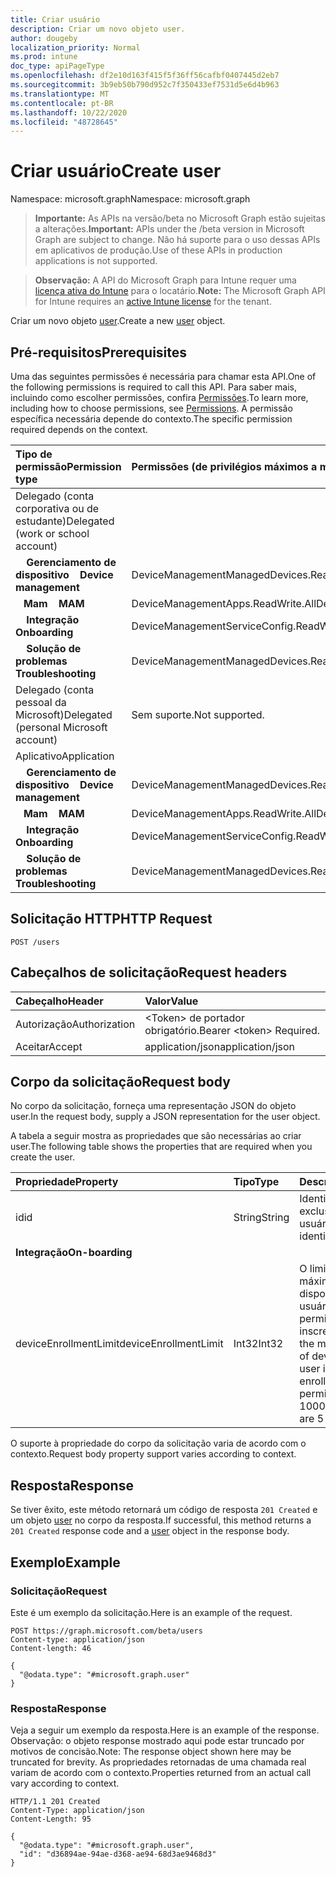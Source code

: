 ```yaml
---
title: Criar usuário
description: Criar um novo objeto user.
author: dougeby
localization_priority: Normal
ms.prod: intune
doc_type: apiPageType
ms.openlocfilehash: df2e10d163f415f5f36ff56cafbf0407445d2eb7
ms.sourcegitcommit: 3b9eb50b790d952c7f350433ef7531d5e6d4b963
ms.translationtype: MT
ms.contentlocale: pt-BR
ms.lasthandoff: 10/22/2020
ms.locfileid: "48728645"
---
```

# <a name="create-user"></a><span data-ttu-id="68284-103">Criar usuário</span><span class="sxs-lookup"><span data-stu-id="68284-103">Create user</span></span>

<span data-ttu-id="68284-104">Namespace: microsoft.graph</span><span class="sxs-lookup"><span data-stu-id="68284-104">Namespace: microsoft.graph</span></span>

> <span data-ttu-id="68284-105">**Importante:** As APIs na versão/beta no Microsoft Graph estão sujeitas a alterações.</span><span class="sxs-lookup"><span data-stu-id="68284-105">**Important:** APIs under the /beta version in Microsoft Graph are subject to change.</span></span> <span data-ttu-id="68284-106">Não há suporte para o uso dessas APIs em aplicativos de produção.</span><span class="sxs-lookup"><span data-stu-id="68284-106">Use of these APIs in production applications is not supported.</span></span>

> <span data-ttu-id="68284-107">**Observação:** A API do Microsoft Graph para Intune requer uma [licença ativa do Intune](https://go.microsoft.com/fwlink/?linkid=839381) para o locatário.</span><span class="sxs-lookup"><span data-stu-id="68284-107">**Note:** The Microsoft Graph API for Intune requires an [active Intune license](https://go.microsoft.com/fwlink/?linkid=839381) for the tenant.</span></span>

<span data-ttu-id="68284-108">Criar um novo objeto [user](../resources/intune-shared-user.md).</span><span class="sxs-lookup"><span data-stu-id="68284-108">Create a new [user](../resources/intune-shared-user.md) object.</span></span>

## <a name="prerequisites"></a><span data-ttu-id="68284-109">Pré-requisitos</span><span class="sxs-lookup"><span data-stu-id="68284-109">Prerequisites</span></span>

<span data-ttu-id="68284-110">Uma das seguintes permissões é necessária para chamar esta API.</span><span class="sxs-lookup"><span data-stu-id="68284-110">One of the following permissions is required to call this API.</span></span> <span data-ttu-id="68284-111">Para saber mais, incluindo como escolher permissões, confira [Permissões](/graph/permissions-reference).</span><span class="sxs-lookup"><span data-stu-id="68284-111">To learn more, including how to choose permissions, see [Permissions](/graph/permissions-reference).</span></span>  <span data-ttu-id="68284-112">A permissão específica necessária depende do contexto.</span><span class="sxs-lookup"><span data-stu-id="68284-112">The specific permission required depends on the context.</span></span>

|<span data-ttu-id="68284-113">Tipo de permissão</span><span class="sxs-lookup"><span data-stu-id="68284-113">Permission type</span></span>|<span data-ttu-id="68284-114">Permissões (de privilégios máximos a mínimos)</span><span class="sxs-lookup"><span data-stu-id="68284-114">Permissions (from most to least privileged)</span></span>|
|:---|:---|
|<span data-ttu-id="68284-115">Delegado (conta corporativa ou de estudante)</span><span class="sxs-lookup"><span data-stu-id="68284-115">Delegated (work or school account)</span></span>||
| <span data-ttu-id="68284-116">&nbsp; &nbsp; **Gerenciamento de dispositivo**</span><span class="sxs-lookup"><span data-stu-id="68284-116">&nbsp; &nbsp; **Device management**</span></span> | <span data-ttu-id="68284-117">DeviceManagementManagedDevices.ReadWrite.All</span><span class="sxs-lookup"><span data-stu-id="68284-117">DeviceManagementManagedDevices.ReadWrite.All</span></span>|
| <span data-ttu-id="68284-118">&nbsp;&nbsp; **Mam**</span><span class="sxs-lookup"><span data-stu-id="68284-118">&nbsp; &nbsp; **MAM**</span></span> | <span data-ttu-id="68284-119">DeviceManagementApps.ReadWrite.All</span><span class="sxs-lookup"><span data-stu-id="68284-119">DeviceManagementApps.ReadWrite.All</span></span>|
| <span data-ttu-id="68284-120">&nbsp; &nbsp; **Integração**</span><span class="sxs-lookup"><span data-stu-id="68284-120">&nbsp; &nbsp; **Onboarding**</span></span> | <span data-ttu-id="68284-121">DeviceManagementServiceConfig.ReadWrite.All</span><span class="sxs-lookup"><span data-stu-id="68284-121">DeviceManagementServiceConfig.ReadWrite.All</span></span>|
| <span data-ttu-id="68284-122">&nbsp; &nbsp; **Solução de problemas**</span><span class="sxs-lookup"><span data-stu-id="68284-122">&nbsp; &nbsp; **Troubleshooting**</span></span> | <span data-ttu-id="68284-123">DeviceManagementManagedDevices.ReadWrite.All</span><span class="sxs-lookup"><span data-stu-id="68284-123">DeviceManagementManagedDevices.ReadWrite.All</span></span>|
|<span data-ttu-id="68284-124">Delegado (conta pessoal da Microsoft)</span><span class="sxs-lookup"><span data-stu-id="68284-124">Delegated (personal Microsoft account)</span></span>|<span data-ttu-id="68284-125">Sem suporte.</span><span class="sxs-lookup"><span data-stu-id="68284-125">Not supported.</span></span>|
|<span data-ttu-id="68284-126">Aplicativo</span><span class="sxs-lookup"><span data-stu-id="68284-126">Application</span></span>||
| <span data-ttu-id="68284-127">&nbsp; &nbsp; **Gerenciamento de dispositivo**</span><span class="sxs-lookup"><span data-stu-id="68284-127">&nbsp; &nbsp; **Device management**</span></span> | <span data-ttu-id="68284-128">DeviceManagementManagedDevices.ReadWrite.All</span><span class="sxs-lookup"><span data-stu-id="68284-128">DeviceManagementManagedDevices.ReadWrite.All</span></span>|
| <span data-ttu-id="68284-129">&nbsp;&nbsp; **Mam**</span><span class="sxs-lookup"><span data-stu-id="68284-129">&nbsp; &nbsp; **MAM**</span></span> | <span data-ttu-id="68284-130">DeviceManagementApps.ReadWrite.All</span><span class="sxs-lookup"><span data-stu-id="68284-130">DeviceManagementApps.ReadWrite.All</span></span>|
| <span data-ttu-id="68284-131">&nbsp; &nbsp; **Integração**</span><span class="sxs-lookup"><span data-stu-id="68284-131">&nbsp; &nbsp; **Onboarding**</span></span> | <span data-ttu-id="68284-132">DeviceManagementServiceConfig.ReadWrite.All</span><span class="sxs-lookup"><span data-stu-id="68284-132">DeviceManagementServiceConfig.ReadWrite.All</span></span>|
| <span data-ttu-id="68284-133">&nbsp; &nbsp; **Solução de problemas**</span><span class="sxs-lookup"><span data-stu-id="68284-133">&nbsp; &nbsp; **Troubleshooting**</span></span> | <span data-ttu-id="68284-134">DeviceManagementManagedDevices.ReadWrite.All</span><span class="sxs-lookup"><span data-stu-id="68284-134">DeviceManagementManagedDevices.ReadWrite.All</span></span>|

## <a name="http-request"></a><span data-ttu-id="68284-135">Solicitação HTTP</span><span class="sxs-lookup"><span data-stu-id="68284-135">HTTP Request</span></span>

<!-- {
  "blockType": "ignored"
}
-->
``` http
POST /users
```

## <a name="request-headers"></a><span data-ttu-id="68284-136">Cabeçalhos de solicitação</span><span class="sxs-lookup"><span data-stu-id="68284-136">Request headers</span></span>

|<span data-ttu-id="68284-137">Cabeçalho</span><span class="sxs-lookup"><span data-stu-id="68284-137">Header</span></span>|<span data-ttu-id="68284-138">Valor</span><span class="sxs-lookup"><span data-stu-id="68284-138">Value</span></span>|
|:---|:---|
|<span data-ttu-id="68284-139">Autorização</span><span class="sxs-lookup"><span data-stu-id="68284-139">Authorization</span></span>|<span data-ttu-id="68284-140">&lt;Token&gt; de portador obrigatório.</span><span class="sxs-lookup"><span data-stu-id="68284-140">Bearer &lt;token&gt; Required.</span></span>|
|<span data-ttu-id="68284-141">Aceitar</span><span class="sxs-lookup"><span data-stu-id="68284-141">Accept</span></span>|<span data-ttu-id="68284-142">application/json</span><span class="sxs-lookup"><span data-stu-id="68284-142">application/json</span></span>|

## <a name="request-body"></a><span data-ttu-id="68284-143">Corpo da solicitação</span><span class="sxs-lookup"><span data-stu-id="68284-143">Request body</span></span>

<span data-ttu-id="68284-144">No corpo da solicitação, forneça uma representação JSON do objeto user.</span><span class="sxs-lookup"><span data-stu-id="68284-144">In the request body, supply a JSON representation for the user object.</span></span>

<span data-ttu-id="68284-145">A tabela a seguir mostra as propriedades que são necessárias ao criar user.</span><span class="sxs-lookup"><span data-stu-id="68284-145">The following table shows the properties that are required when you create the user.</span></span>

|<span data-ttu-id="68284-146">Propriedade</span><span class="sxs-lookup"><span data-stu-id="68284-146">Property</span></span>|<span data-ttu-id="68284-147">Tipo</span><span class="sxs-lookup"><span data-stu-id="68284-147">Type</span></span>|<span data-ttu-id="68284-148">Descrição</span><span class="sxs-lookup"><span data-stu-id="68284-148">Description</span></span>|
|:---|:---|:---|
|<span data-ttu-id="68284-149">id</span><span class="sxs-lookup"><span data-stu-id="68284-149">id</span></span>|<span data-ttu-id="68284-150">String</span><span class="sxs-lookup"><span data-stu-id="68284-150">String</span></span>|<span data-ttu-id="68284-151">Identificador exclusivo do usuário.</span><span class="sxs-lookup"><span data-stu-id="68284-151">Unique identifier of the user.</span></span>|
|<span data-ttu-id="68284-152">**Integração**</span><span class="sxs-lookup"><span data-stu-id="68284-152">**On-boarding**</span></span>||
|<span data-ttu-id="68284-153">deviceEnrollmentLimit</span><span class="sxs-lookup"><span data-stu-id="68284-153">deviceEnrollmentLimit</span></span>|<span data-ttu-id="68284-154">Int32</span><span class="sxs-lookup"><span data-stu-id="68284-154">Int32</span></span>|<span data-ttu-id="68284-155">O limite do número máximo de dispositivos que o usuário tem permissão para inscrever.</span><span class="sxs-lookup"><span data-stu-id="68284-155">The limit on the maximum number of devices that the user is permitted to enroll.</span></span> <span data-ttu-id="68284-156">Os valores permitidos vão de 5 a 1000.</span><span class="sxs-lookup"><span data-stu-id="68284-156">Allowed values are 5 or 1000.</span></span>|

<span data-ttu-id="68284-157">O suporte à propriedade do corpo da solicitação varia de acordo com o contexto.</span><span class="sxs-lookup"><span data-stu-id="68284-157">Request body property support varies according to context.</span></span>

## <a name="response"></a><span data-ttu-id="68284-158">Resposta</span><span class="sxs-lookup"><span data-stu-id="68284-158">Response</span></span>

<span data-ttu-id="68284-159">Se tiver êxito, este método retornará um código de resposta `201 Created` e um objeto [user](../resources/intune-shared-user.md) no corpo da resposta.</span><span class="sxs-lookup"><span data-stu-id="68284-159">If successful, this method returns a `201 Created` response code and a [user](../resources/intune-shared-user.md) object in the response body.</span></span>

## <a name="example"></a><span data-ttu-id="68284-160">Exemplo</span><span class="sxs-lookup"><span data-stu-id="68284-160">Example</span></span>

### <a name="request"></a><span data-ttu-id="68284-161">Solicitação</span><span class="sxs-lookup"><span data-stu-id="68284-161">Request</span></span>

<span data-ttu-id="68284-162">Este é um exemplo da solicitação.</span><span class="sxs-lookup"><span data-stu-id="68284-162">Here is an example of the request.</span></span>

``` http
POST https://graph.microsoft.com/beta/users
Content-type: application/json
Content-length: 46

{
  "@odata.type": "#microsoft.graph.user"
}
```

### <a name="response"></a><span data-ttu-id="68284-163">Resposta</span><span class="sxs-lookup"><span data-stu-id="68284-163">Response</span></span>

<span data-ttu-id="68284-164">Veja a seguir um exemplo da resposta.</span><span class="sxs-lookup"><span data-stu-id="68284-164">Here is an example of the response.</span></span> <span data-ttu-id="68284-165">Observação: o objeto response mostrado aqui pode estar truncado por motivos de concisão.</span><span class="sxs-lookup"><span data-stu-id="68284-165">Note: The response object shown here may be truncated for brevity.</span></span> <span data-ttu-id="68284-166">As propriedades retornadas de uma chamada real variam de acordo com o contexto.</span><span class="sxs-lookup"><span data-stu-id="68284-166">Properties returned from an actual call vary according to context.</span></span>

``` http
HTTP/1.1 201 Created
Content-Type: application/json
Content-Length: 95

{
  "@odata.type": "#microsoft.graph.user",
  "id": "d36894ae-94ae-d368-ae94-68d3ae9468d3"
}
```











